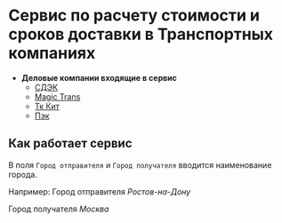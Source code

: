 # Сервис по расчету стоимости и сроков доставки в Транспортных компаниях
+ **Деловые компании входящие в сервис**
    + [СДЭК](https://www.cdek.ru/ru)
    + [Magic Trans](https://magic-trans.ru)
    + [Тк Кит](https://spare.tk-kit.com)
    + [Пэк](https://pecom.ru/)
## Как работает сервис
В поля `Город отправителя` и `Город получателя` вводится наименование города.


Например:
Город отправителя _Ростов-на-Дону_


Город получателя _Москва_
